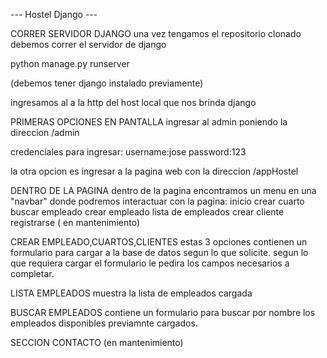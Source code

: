 
--- Hostel Django ---


CORRER SERVIDOR DJANGO
una vez tengamos el repositorio clonado debemos correr el servidor de django

python manage.py runserver

(debemos tener django instalado previamente)

ingresamos al a la http del host local que nos brinda django

PRIMERAS OPCIONES EN PANTALLA
ingresar al admin poniendo la direccion /admin

credenciales para ingresar:
username:jose
password:123

la otra opcion es ingresar a la pagina web con la direccion /appHostel

DENTRO DE LA PAGINA
dentro de la pagina encontramos un menu en una "navbar" donde podremos interactuar con la pagina:
inicio
crear cuarto
buscar empleado
crear empleado
lista de empleados
crear cliente
registrarse ( en mantenimiento)

CREAR EMPLEADO,CUARTOS,CLIENTES
estas 3 opciones contienen un formulario para cargar a la base de datos segun lo que solicite.
segun lo que requiera cargar el formulario le pedira los campos necesarios a completar.

LISTA EMPLEADOS
muestra la lista de empleados cargada

BUSCAR EMPLEADOS
contiene un formulario para buscar por nombre los empleados disponibles previamnte cargados.

SECCION CONTACTO
(en mantenimiento)